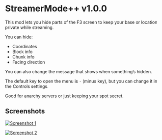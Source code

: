 # StreamerMode++ v1.0.0

This mod lets you hide parts of the F3 screen to keep your base or location private while streaming.

You can hide:
- Coordinates  
- Block info  
- Chunk info  
- Facing direction  

You can also change the message that shows when something’s hidden.

The default key to open the menu is `-` (minus key), but you can change it in the Controls settings.

Good for anarchy servers or just keeping your spot secret.

## Screenshots
[![Screenshot 1](https://i.ibb.co/bMgHz2mY/SS1.png)](https://ibb.co/PvZTw9J)

[![Screenshot 2](https://i.ibb.co/hxhnv2n3/SS2.png)](https://ibb.co/bjqynNyc)

